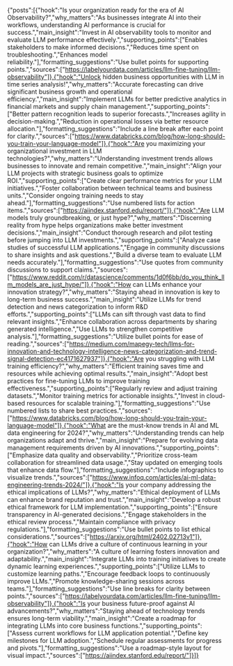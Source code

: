 {"posts":[{"hook":"Is your organization ready for the era of AI Observability?","why_matters":"As businesses integrate AI into their workflows, understanding AI performance is crucial for success.","main_insight":"Invest in AI observability tools to monitor and evaluate LLM performance effectively.","supporting_points":["Enables stakeholders to make informed decisions.","Reduces time spent on troubleshooting.","Enhances model reliability."],"formatting_suggestions":"Use bullet points for supporting points.","sources":["https://labelyourdata.com/articles/llm-fine-tuning/llm-observability"]},{"hook":"Unlock hidden business opportunities with LLM in time series analysis!","why_matters":"Accurate forecasting can drive significant business growth and operational efficiency.","main_insight":"Implement LLMs for better predictive analytics in financial markets and supply chain management.","supporting_points":["Better pattern recognition leads to superior forecasts.","Increases agility in decision-making.","Reduction in operational losses via better resource allocation."],"formatting_suggestions":"Include a line break after each point for clarity.","sources":["https://www.databricks.com/blog/how-long-should-you-train-your-language-model"]},{"hook":"Are you maximizing your organizational investment in LLM technologies?","why_matters":"Understanding investment trends allows businesses to innovate and remain competitive.","main_insight":"Align your LLM projects with strategic business goals to optimize ROI.","supporting_points":["Create clear performance metrics for your LLM initiatives.","Foster collaboration between technical teams and business units.","Consider ongoing training needs to stay ahead."],"formatting_suggestions":"Use numbered lists for action items.","sources":["https://aiindex.stanford.edu/report/"]},{"hook":"Are LLM models truly groundbreaking, or just hype?","why_matters":"Discerning reality from hype helps organizations make better investment decisions.","main_insight":"Conduct thorough research and pilot testing before jumping into LLM investments.","supporting_points":["Analyze case studies of successful LLM applications.","Engage in community discussions to share insights and ask questions.","Build a diverse team to evaluate LLM needs accurately."],"formatting_suggestions":"Use quotes from community discussions to support claims.","sources":["https://www.reddit.com/r/datascience/comments/1d0f6bb/do_you_think_llm_models_are_just_hype/"]},{"hook":"How can LLMs enhance your innovation strategy?","why_matters":"Staying ahead in innovation is key to long-term business success.","main_insight":"Utilize LLMs for trend detection and news categorization to inform R&D efforts.","supporting_points":["LLMs can sift through vast data to find relevant insights.","Enhance collaboration across departments by sharing generated intelligence.","Use LLMs to strengthen competitive analysis."],"formatting_suggestions":"Utilize bullet points for ease of reading.","sources":["https://medium.com/mapegy-tech/llms-for-innovation-and-technology-intelligence-news-categorization-and-trend-signal-detection-ec4171627937"]},{"hook":"Are you struggling with LLM training efficiency?","why_matters":"Efficient training saves time and resources while achieving optimal results.","main_insight":"Adopt best practices for fine-tuning LLMs to improve training effectiveness.","supporting_points":["Regularly review and adjust training datasets.","Monitor training metrics for actionable insights.","Invest in cloud-based resources for scalable training."],"formatting_suggestions":"Use numbered lists to share best practices.","sources":["https://www.databricks.com/blog/how-long-should-you-train-your-language-model"]},{"hook":"What are the must-know trends in AI and ML data engineering for 2024?","why_matters":"Understanding trends can help organizations adapt and thrive.","main_insight":"Prepare for evolving data management requirements driven by AI innovations.","supporting_points":["Emphasize data quality and observability.","Prioritize cross-team collaboration for streamlined data usage.","Stay updated on emerging tools that enhance data flow."],"formatting_suggestions":"Include infographics to visualize trends.","sources":["https://www.infoq.com/articles/ai-ml-data-engineering-trends-2024/"]},{"hook":"Is your company addressing the ethical implications of LLMs?","why_matters":"Ethical deployment of LLMs can enhance brand reputation and trust.","main_insight":"Develop a robust ethical framework for LLM implementation.","supporting_points":["Ensure transparency in AI-generated decisions.","Engage stakeholders in the ethical review process.","Maintain compliance with privacy regulations."],"formatting_suggestions":"Use bullet points to list ethical considerations.","sources":["https://arxiv.org/html/2402.02713v1"]},{"hook":"How can LLMs drive a culture of continuous learning in your organization?","why_matters":"A culture of learning fosters innovation and adaptability.","main_insight":"Integrate LLMs into training initiatives to create dynamic learning experiences.","supporting_points":["Utilize LLMs to customize learning paths.","Encourage feedback loops to continuously improve LLMs.","Promote knowledge-sharing sessions across teams."],"formatting_suggestions":"Use line breaks for clarity between points.","sources":["https://labelyourdata.com/articles/llm-fine-tuning/llm-observability"]},{"hook":"Is your business future-proof against AI advancements?","why_matters":"Staying ahead of technology trends ensures long-term viability.","main_insight":"Create a roadmap for integrating LLMs into core business functions.","supporting_points":["Assess current workflows for LLM application potential.","Define key milestones for LLM adoption.","Schedule regular assessments for progress and pivots."],"formatting_suggestions":"Use a roadmap-style layout for visual impact.","sources":["https://aiindex.stanford.edu/report/"]}]}